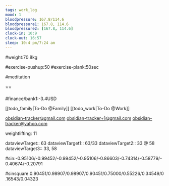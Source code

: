 ```yaml
---
tags: work_log
mood: 1
bloodpressure: 167.8/114.6
bloodpressure1: 167.8, 114.6
bloodpressure2: [167.8, 114.6]
clock-in: 10:9
clock-out: 16:57
sleep: 10:4 pm/7:24 am
---
```


#weight:70.8kg

#exercise-pushup:50
#exercise-plank:50sec

#meditation

⭐⭐

#finance/bank1:-3.4USD

[[todo_family|To-Do @Family]]
[[todo_work|To-Do @Work]]

obsidian-tracker@gmail.com
obsidian-tracker+1@gmail.com
obsidian-tracker@yahoo.com

weightlifting: 11

dataviewTarget:: 63
dataviewTarget1:: 63/33
dataviewTarget2:: 33 @ 58
dataviewTarget3:: 33, 58

#sin:-0.95106/-0.99452/-0.99452/-0.95106/-0.86603/-0.74314/-0.58779/-0.40674/-0.20791

#sinsquare:0.90451/0.98907/0.98907/0.90451/0.75000/0.55226/0.34549/0.16543/0.04323

